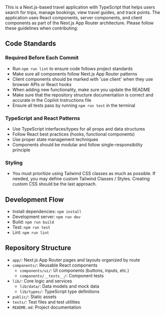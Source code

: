 This is a Next.js-based travel application with TypeScript that helps users search for trips, manage bookings, view travel guides, and track points. The application uses React components, server components, and client components as part of the Next.js App Router architecture. Please follow these guidelines when contributing:

## Code Standards

### Required Before Each Commit
- Run `npm run lint` to ensure code follows project standards
- Make sure all components follow Next.js App Router patterns
- Client components should be marked with 'use client' when they use browser APIs or React hooks
- When adding new functionality, make sure you update the README
- Make sure that the repository structure documentation is correct and accurate in the Copilot Instructions file
- Ensure all tests pass by running `npm run test` in the terminal

### TypeScript and React Patterns
- Use TypeScript interfaces/types for all props and data structures
- Follow React best practices (hooks, functional components)
- Use proper state management techniques
- Components should be modular and follow single-responsibility principle

### Styling
- You must prioritize using Tailwind CSS classes as much as possible. If needed, you may define custom Tailwind Classes / Styles. Creating custom CSS should be the last approach.

## Development Flow
- Install dependencies: `npm install`
- Development server: `npm run dev`
- Build: `npm run build`
- Test: `npm run test`
- Lint: `npm run lint`

## Repository Structure
- `app/`: Next.js App Router pages and layouts organized by route
- `components/`: Reusable React components
  - `components/ui/`: UI components (buttons, inputs, etc.)
  - `components/__tests__/`: Component tests
- `lib/`: Core logic and services
  - `lib/data/`: Data models and mock data
  - `lib/types/`: TypeScript type definitions
- `public/`: Static assets
- `tests/`: Test files and test utilities
- `README.md`: Project documentation